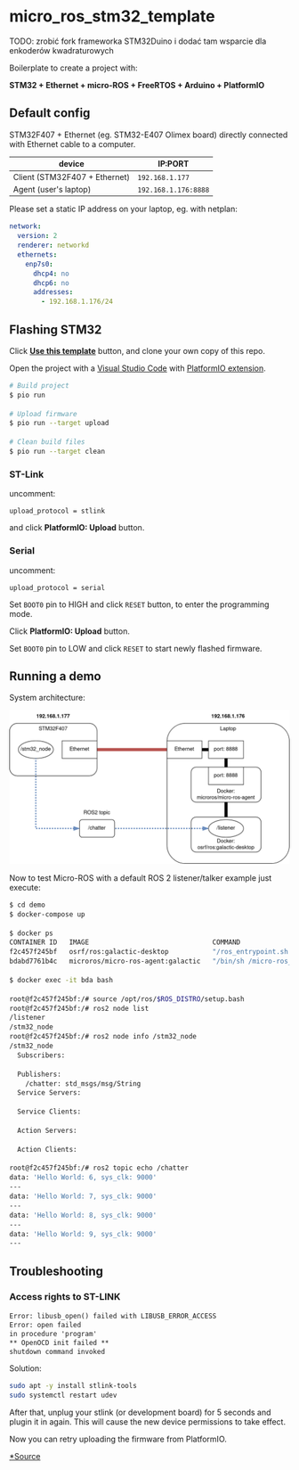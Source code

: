 # micro_ros_stm32_template 

TODO: zrobić fork frameworka STM32Duino i dodać tam wsparcie dla enkoderów kwadraturowych

Boilerplate to create a project with:

**STM32 + Ethernet + micro-ROS + FreeRTOS + Arduino + PlatformIO**  

## Default config

STM32F407 + Ethernet (eg. STM32-E407 Olimex board) directly connected with Ethernet cable to a computer.

| device | IP:PORT |
| - | - |
| Client (STM32F407 + Ethernet) | `192.168.1.177` |
| Agent (user's laptop) | `192.168.1.176:8888` |

Please set a static IP address on your laptop, eg. with netplan:

```yaml
network:
  version: 2
  renderer: networkd
  ethernets:
    enp7s0:
      dhcp4: no
      dhcp6: no
      addresses:           
        - 192.168.1.176/24
```

## Flashing STM32

Click **[Use this template](https://github.com/husarion/micro_ros_stm32_template/generate)** button, and clone your own copy of this repo.

Open the project with a [Visual Studio Code](https://code.visualstudio.com/) with [PlatformIO extension](https://platformio.org/install/ide?install=vscode).

```bash
# Build project
$ pio run

# Upload firmware
$ pio run --target upload

# Clean build files
$ pio run --target clean

```

### ST-Link

uncomment:

```
upload_protocol = stlink
```

and click **PlatformIO: Upload** button.

### Serial

uncomment:

```
upload_protocol = serial
```

Set `BOOT0` pin to HIGH and click `RESET` button, to enter the programming mode.

Click **PlatformIO: Upload** button.

Set `BOOT0` pin to LOW and click `RESET` to start newly flashed firmware.

## Running a demo

System architecture:

![system architecture](demo/micro-ros-stm32-example.png)

Now to test Micro-ROS with a default ROS 2 listener/talker example just execute:

```bash
$ cd demo
$ docker-compose up

$ docker ps
CONTAINER ID   IMAGE                               COMMAND                  CREATED          STATUS          PORTS                                       NAMES
f2c457f245bf   osrf/ros:galactic-desktop           "/ros_entrypoint.sh …"   48 minutes ago   Up 17 seconds                                               agent_listener_1
bdabd7761b4c   microros/micro-ros-agent:galactic   "/bin/sh /micro-ros_…"   51 minutes ago   Up 17 seconds   0.0.0.0:8888->8888/udp, :::8888->8888/udp   agent_talker_1

$ docker exec -it bda bash

root@f2c457f245bf:/# source /opt/ros/$ROS_DISTRO/setup.bash
root@f2c457f245bf:/# ros2 node list
/listener
/stm32_node
root@f2c457f245bf:/# ros2 node info /stm32_node 
/stm32_node
  Subscribers:

  Publishers:
    /chatter: std_msgs/msg/String
  Service Servers:

  Service Clients:

  Action Servers:

  Action Clients:

root@f2c457f245bf:/# ros2 topic echo /chatter 
data: 'Hello World: 6, sys_clk: 9000'
---
data: 'Hello World: 7, sys_clk: 9000'
---
data: 'Hello World: 8, sys_clk: 9000'
---
data: 'Hello World: 9, sys_clk: 9000'
---
```

## Troubleshooting

### Access rights to ST-LINK

```
Error: libusb_open() failed with LIBUSB_ERROR_ACCESS
Error: open failed
in procedure 'program'
** OpenOCD init failed **
shutdown command invoked
```

Solution:

```bash
sudo apt -y install stlink-tools
sudo systemctl restart udev
```

After that, unplug your stlink (or development board) for 5 seconds and plugin it in again. This will cause the new device permissions to take effect.

Now you can retry uploading the firmware from PlatformIO.

[*Source](https://techoverflow.net/2021/09/22/how-to-fix-platformio-stm32-error-libusb_open-failed-with-libusb_error_access/)